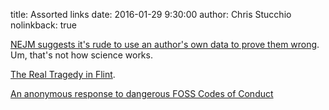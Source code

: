 title: Assorted links
date: 2016-01-29 9:30:00
author: Chris Stucchio
nolinkback: true

[NEJM suggests it's rude to use an author's own data to prove them wrong](http://www.nejm.org/doi/full/10.1056/NEJMe1516564). Um, that's not how science works.

[The Real Tragedy in Flint](http://gregbranchwords.com/2016/01/17/the-real-tragedy-in-flint/).

[An anonymous response to dangerous FOSS Codes of Conduct](https://4fa6134ddde55ae0092b69e1eb287d2840301d0a.googledrive.com/host/0B6kjFNJtv3yzUjY4M21QenJzdGc/)
